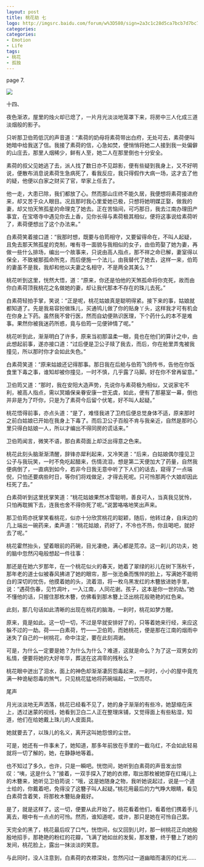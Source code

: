 ```yaml
---
layout: post
title: 桃花劫 七
logo: http://imgsrc.baidu.com/forum/w%3D580/sign=2a3c1c28d5ca7bcb7d7bc7278e086b3f/19759e003af33a87b16225f1.jpg
categories:
categories:
- Emotion
- Life
tags:
- 桃花
- 孤独
---
```


   

page 7.   
  

![](http://www.flash1890.com/upFiles/infoImg/2014030465132325.jpg)  
  

十四、  

夜色渐浓，屋里的烛火却已熄了，一片月光淡淡地笼罩下来，将房中三人化成三道淡烟般的影子。  

只听那卫伯筠低沉的声音道：“素荷的奶母将素荷带出白府，无处可去，素荷便叫她暗中给我送了信。我接了素荷的信，心急如焚，便悄悄将她二人接到我一处偏僻的山庄去，那里人烟稀少，鲜有人至，她二人在那里倒也十分安全。  

素荷的叔父见她逃了去，派人找了数日亦不见踪影，便有些疑到我身上，又不好明说，便散布消息说素荷生急病死了，看我反应，我只得假作大病一场，这才去了他的疑，他便以白家之财买了官，举家上任去了。  

他一走，大患已除，我们都放了心。然而那山庄终不能久居，我便想将素荷接进府来，却又苦于众人眼目。况且那时我心里爱她已极，只想将她明媒正娶，做我的妻，却又怕天煞孤星的命理克了她去。正在苦恼间，可巧那日，我去江南办理田产事宜，在宝塔寺中遇见你去上香，见你长得与素荷极其相似，便将这事说给素荷听了，素荷便想出了这个办法来。”   

白素荷笑着接口道：“我那时想，既要与伯筠相守，又要留得命在，不叫人起疑，且免去那天煞孤星的克制，唯有寻一面貌与我相似的女子，由伯筠娶了她为妻，再做一些什么排场，编出一个故事来，只说由高人指点，那不祥之命已解，妻室得以保全，不致被那孤命所克，而后便施一个法儿，由我替代了她去，这样一来，伯筠的妻虽不是我，我却和他以夫妻之名相守，不是两全其美么？”   

桃花听到这里，恍然大悟，道：“原来，你还是怕他的天煞孤命将你克死，故而由你白素荷顶我桃花之名做她的妻，却让我代那本不存在的珠儿去死。”   

白素荷轻拍手掌，笑说：“正是呢，桃花姑娘真是聪明得紧。接下来的事，姑娘就都知道了。先是我易容扮做珠儿，买通鸨儿做了你的贴身丫头，这样我才可有机会在你身上下药。虽然我不曾行医，然而自幼便熟识医理，下个药什么的本不是难事。果然你被我迷药所惑，竟与伯筠一见便钟情了呢。”  

桃花听到此，渐渐明白了许多，原来当初那温柔一眼，竟也在他们的算计之中，由此想起前事，遂亦接口道：“过后便是卫公子赎了我去，而后，你在舱里弄鬼被我撞见，所以那时你才会如此失色。”   

白素荷笑道：“原来姑娘还记得那事。那日我在后舱与伯筠飞鸽传书，告他在你饭食里下毒之事，谁知却被你撞见，一时不慎，几乎露了马脚。好在你不曾再留意。”   

卫伯筠又道：“那时，我在安阳大造声势，先说你与素荷极为相似，又说家宅不利，被高人指点，需以冥婚保亲眷安康一世无虞，如此，便有了那墓室一幕，倒也并非是为了吓你，只是为了素荷今后留个伏笔，好不叫人起疑。”   

桃花悟得前事，亦点头道：“是了，难怪我进了卫府后便总觉身体不适，原来那时之前白姑娘已开始在我身上下毒了。而后卫公子百般不肯与我亲近，自然是那时心里只得白姑娘一人，所以才编出不得同房的谎话来。”   

卫伯筠闻言，微笑不语，那白素荷面上却泛出得意之色来。   

桃花此刻头脑渐渐清醒，辞锋亦犀利起来，又冷笑道：“后来，白姑娘偶尔撞见卫公子与我玩笑，一时不免吃起醋来，伤情流泪，想是第二天便加大了药量，自然我便病倒了，一直病到如今，若非今日我无意中听了下人们的话去，窥得了一点端倪，只怕还要病些时日，等你们将戏做足，才得去死呢。只可怜那两个大娘却因此枉死了去。”   

白素荷听到这里抚掌笑道：“桃花姑娘果然冰雪聪明，善良可人，当真我见犹怜，只怕再耽搁下去，连我也舍不得你死了呢。”说罢咯咯地笑出声来。   

那卫伯筠亦抚掌笑看桃花，似亦十分欣赏桃花的聪颖，随后，他转过身，自床边的几上端出一碗药来，柔声道：“桃花姑娘，药好了，不冷也不热，你且喝吧，就好去了呢。”   

桃花霍然抬头，望着眼前的药碗，目光凄绝，满心都是荒凉。这一刹儿的功夫，她的脑中忽然闪电般想起一件往事：  

那还是在她六岁那年，在一个桃花似火的春天，她着了翠绿的衫儿在树下荡秋千，那年老的道士似被春风拂进了她的眼帘，那一张沧桑而憔悴的脸上，写满她不能明白的深切的忧伤，他摸着她的头，流着泪，将一枚乌黑发红的木簪放进她手里，说：“遇荷伤春，见竹凋叶，一入江南，人同花谢。孩子，这本是你一世的劫。”她不懂他的话，只握住那枚木簪，仿佛看到那木簪上泛出桃花般艳艳的红色来。  

此刻，那几句话如此清晰的出现在桃花的脑海，一刹时，桃花如梦方醒。  

原来，竟是如此。这一切一切，不过是早就安排好了的，只等着她来行经，来应这躲不过的一劫。荷——白素荷，竹——卫伯筠，而她桃花，便是那在江南的烟雨中迷失了自己的一树桃花，命中注定，要在此刻凋谢。  

可是，为什么一定要是她？为什么为什么？难道，这就是命么？为了这一双男女的私情，便要将她的大好年华，葬送在这凋零的残秋么？  

桃花眼中迸出了泪水，面上的神色却渐渐凄厉怨毒起来，一刹时，小小的屋中竟充满一种诡秘怨毒的煞气，只见桃花猛地将药碗端起，一饮而尽。  
  

尾声   

月光淡淡地无声洒落，桃花已经看不见了，她的身子渐渐的有些冷，她瑟缩在床上，透过迷蒙的视线，她看到卫白二人正在整理床铺，又觉得面上有些粘湿，知道，他们在给她戴上珠儿的人皮面具。   

她就要去了，以珠儿的名义，离开这叫她怨恨的尘世。  

可是，她还有一件事未了，她知道，那多年前放在手里的一截乌红，不会如此轻易就将一切了解的，她，在静静地等着。  

也不知过了多久，也许，只是一瞬吧。恍惚间，她听到白素荷的声音发出惊叹：“咦，这是什么？”接着，一双手探入了她的衣襟，取出那枚被她穿在红绳儿上的木簪来，她听见卫伯筠说：“哦，这是她随身之物，我听她说起过，说是一个道士给的，你戴着吧，免得没了这簪子叫人起疑。”桃花用最后的力气睁大眼睛，看见白素荷含着笑，将那枚木簪贴身戴好。   

是了，就是这样了。这一切，便要从此开始了。桃花看着他们，看着他们携着手儿离去，眼中有一点点的可怜。然而，谁知道呢，或许，那只是她在可怜自己罢。   

天完全的黑了，桃花最后叹了口气，恍惚间，似又回到儿时，那一树桃花正向她殷殷地招手，那艳艳的粉红的花瓣，飞满了她如丝的发鬓，那发簪，终于簪上了她的发间，桃花脸上，露出一抹淡淡的笑意。  

与此同时，没人注意到，白素荷的衣襟深处，忽然闪过一道幽暗而凄厉的红光……   
